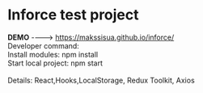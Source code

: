 # Inforce test project
<b>DEMO</b> ----> https://makssisua.github.io/inforce/ <br>
Developer command: <br>
Install modules: npm install <br>
Start local project: npm start
<br><br>
Details: React,Hooks,LocalStorage, Redux Toolkit, Axios
